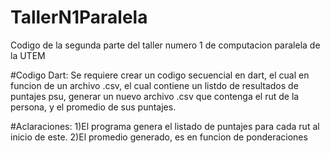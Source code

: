 # TallerN1Paralela
Codigo de la segunda parte del taller numero 1 de computacion paralela de la UTEM

#Codigo Dart:
Se requiere crear un codigo secuencial en dart, el cual en funcion de un archivo .csv, el cual contiene un listdo de resultados de puntajes psu, generar un nuevo archivo .csv que contenga el rut de la persona, y el promedio de sus puntajes.

#Aclaraciones:
1)El programa genera el listado de puntajes para cada rut al inicio de este.
2)El promedio generado, es en funcion de ponderaciones
